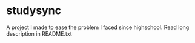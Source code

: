 # studysync
A project I made to ease the problem I faced since highschool. Read long description in README.txt

